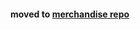 #### moved to [merchandise repo](https://github.com/netherlands-coding-live/merch/tree/master/stickers)

